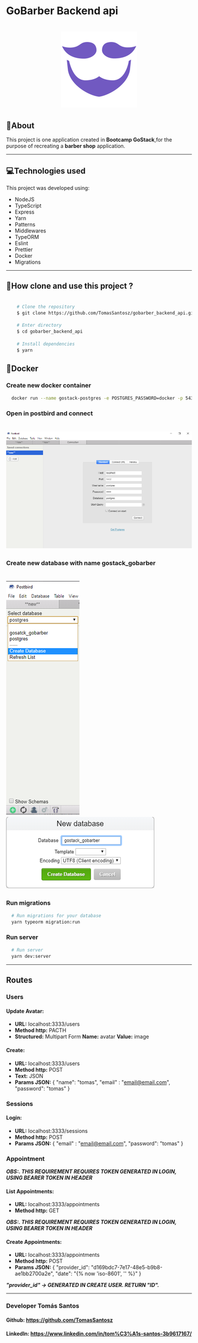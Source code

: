 # GoBarber Backend api

<h1 align="center">
    <img src="./tmp/gobarber_background2.png">
</h1>


## 📑About
This project is one application created in **Bootcamp GoStack**,for the purpose of recreating a **barber shop** application.

---

## 💻Technologies used

This project was developed using:

- NodeJS
- TypeScript
- Express
- Yarn
- Patterns
- Middlewares
- TypeORM
- Eslint
- Prettier
- Docker
- Migrations

---

## 💾How clone and use this project ?

```bash

    # Clone the repository
    $ git clone https://github.com/TomasSantosz/gobarber_backend_api.git

    # Enter directory
    $ cd gobarber_backend_api

    # Install dependencies
    $ yarn

```

## 🐳Docker

  ### Create new docker container

  ```bash
    docker run --name gostack-postgres -e POSTGRES_PASSWORD=docker -p 5432:5432 -d postgres
  ```

  ### Open in postbird and connect
  <h1 align="left">
    <img src="./tmp/postbird.png">
  </h1>

  ### Create new database with name gostack_gobarber
  <h1 align="left">
    <img src="./tmp/postbird2.png">
    <img src="./tmp/postbird3.png">
  </h1>

  ### Run migrations
  ```bash
    # Run migrations for your database
    yarn typeorm migration:run
  ```
  ### Run server
  ```bash
    # Run server
    yarn dev:server
  ```
---
## Routes
  ### Users
  #### Update Avatar:
  - **URL:** localhost:3333/users
  - **Method http:** PACTH
  - **Structured:** Multipart Form **Name:** avatar **Value:** image
  #### Create:
  - **URL:** localhost:3333/users
  - **Method http:** POST
  - **Text:** JSON
  - **Params JSON:** {
      "name": "tomas",
      "email" : "email@email.com",
      "password": "tomas"
    }

  ### Sessions
  #### Login:
  - **URL:** localhost:3333/sessions
  - **Method http:** POST
  - **Params JSON:** {
    "email" : "email@email.com",
    "password": "tomas"
  }

  ### Appointment
  ***OBS:. THIS REQUIREMENT REQUIRES TOKEN GENERATED IN LOGIN, USING BEARER TOKEN IN HEADER***
  #### List Appointments:
  - **URL:** localhost:3333/appointments
  - **Method http:** GET

  ***OBS:. THIS REQUIREMENT REQUIRES TOKEN GENERATED IN LOGIN, USING BEARER TOKEN IN HEADER***

  #### Create Appointments:
  - **URL:** localhost:3333/appointments
  - **Method http:** POST
  - **Params JSON:** {
    "provider_id": "d169bdc7-7e17-48e5-b9b8-ae1bb2700a2e",
    "date": "{% now 'iso-8601', '' %}"
  }

  ***"provider_id" -> GENERATED IN CREATE USER. RETURN "ID".***

---

### Developer Tomás Santos
#### Github: https://github.com/TomasSantosz
#### LinkedIn: https://www.linkedin.com/in/tom%C3%A1s-santos-3b9617167/
